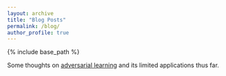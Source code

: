 ```yaml
---
layout: archive
title: "Blog Posts"
permalink: /blog/
author_profile: true
---
```


{% include base_path %}

Some thoughts on [adversarial learning](_posts/adversarial-examples.md) and its limited applications thus far.